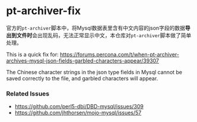 # pt-archiver-fix

官方的`pt-archiver`脚本中，将Mysql数据表里含有中文内容的json字段的数据**导出到文件时**会出现乱码，无法正常显示中文，本仓库对`pt-archiver`脚本做了简单处理。

This is a quick fix for: https://forums.percona.com/t/when-pt-archiver-archives-mysql-json-fields-garbled-characters-appear/39307

The Chinese character strings in the json type fields in Mysql cannot be saved correctly to the file, and garbled characters will appear.

### Related Issues

- https://github.com/perl5-dbi/DBD-mysql/issues/309
- https://github.com/jhthorsen/mojo-mysql/issues/57
